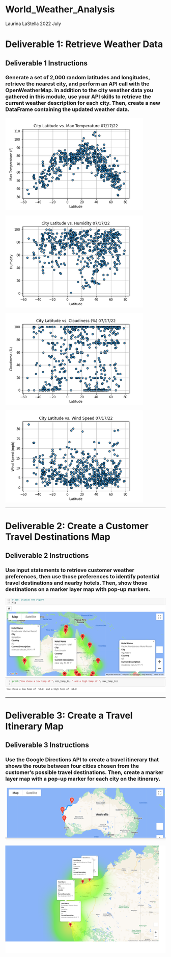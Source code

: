 # World_Weather_Analysis
Laurina LaStella
2022 July

# Deliverable 1: Retrieve Weather Data

## Deliverable 1 Instructions

### Generate a set of 2,000 random latitudes and longitudes, retrieve the nearest city, and perform an API call with the OpenWeatherMap. In addition to the city weather data you gathered in this module, use your API skills to retrieve the current weather description for each city. Then, create a new DataFrame containing the updated weather data.

![Lat x Max Temp](Weather_Database/weather_data/Fig1.png)

![Lat x Humidity](Weather_Database/weather_data/Fig2.png)

![Lat x Cloudiness](Weather_Database/weather_data/Fig3.png)

![Lat x Wind Speed](Weather_Database/weather_data/Fig4.png)

---


# Deliverable 2: Create a Customer Travel Destinations Map

## Deliverable 2 Instructions

### Use input statements to retrieve customer weather preferences, then use those preferences to identify potential travel destinations and nearby hotels. Then, show those destinations on a marker layer map with pop-up markers.

![Lat x Wind Speed](Vacation_Search/WeatherPy_vacation_map.png)

---


# Deliverable 3: Create a Travel Itinerary Map

## Deliverable 3 Instructions

### Use the Google Directions API to create a travel itinerary that shows the route between four cities chosen from the customer’s possible travel destinations. Then, create a marker layer map with a pop-up marker for each city on the itinerary.

![Lat x Wind Speed](Vacation_Itinerary/WeatherPy_travel_map.png)

![Lat x Wind Speed](Vacation_Itinerary/WeatherPy_travel_map_markers.png)

